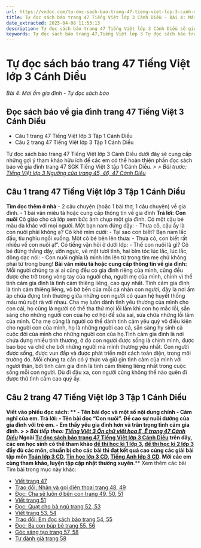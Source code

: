 ```yaml
---
url: https://vndoc.com/tu-doc-sach-bao-trang-47-tieng-viet-lop-3-canh-dieu-268516
title: Tự đọc sách báo trang 47 Tiếng Việt lớp 3 Cánh Diều - Bài 4: Mái ấm gia đình - Tự đọc sách báo - VnDoc.com
date_extracted: 2025-04-08 11:53:13
description: Tự đọc sách báo trang 47 Tiếng Việt lớp 3 Cánh Diều sẽ giúp các em củng cố kiến thức Tiếng Việt 3 tập 1. Mời các em cùng tham khảo Soạn bài Tiếng Việt lớp 3 Cánh Diều.
keywords: Tự đọc sách báo trang 47,Tiếng Việt lớp 3 Tự đọc sách báo trang 47,soạn bài Tự đọc sách báo trang 47,soạn bài Tự đọc sách báo trang 47 cánh diều,Bài 4 Mái ấm gia đình,Bài 4 Mái ấm gia đình trang 47 cánh diều,bài tập tiếng việt lớp 3,tiếng việt lớp 3,tiếng việt lớp 3 tập 1,bài tập tiếng việt lớp 3 tập 1,tiếng việt 3 tập 1,tiếng việt lớp 3 cánh diều,tiếng việt 3 cánh diều,tiếng việt lớp 3 tập 1 cánh diều,tiếng việt lớp 3 cd,tiếng việt 3 cánh diều tập 1
---
```


# Tự đọc sách báo trang 47 Tiếng Việt lớp 3 Cánh Diều
 _Bài 4: Mái ấm gia đình - Tự đọc sách báo_
## Đọc sách báo về gia đình trang 47 Tiếng Việt 3 Cánh Diều
  * Câu 1 trang 47 Tiếng Việt lớp 3 Tập 1 Cánh Diều
  * Câu 2 trang 47 Tiếng Việt lớp 3 Tập 1 Cánh Diều

Tự đọc sách báo trang 47 Tiếng Việt lớp 3 Cánh Diều dưới đây sẽ cung cấp những gợi ý tham khảo hữu ích để các em có thể hoàn thiện phần đọc sách báo về gia đình trang 47 SGK Tiếng Việt 3 tập 1 Cánh Diều.
_> > Bài trước: [Tiếng Việt lớp 3 Ngưỡng cửa trang 45, 46, 47 Cánh Diều](<https://vndoc.com/tieng-viet-lop-3-nguong-cua-trang-45-46-47-canh-dieu-268513>)_
## **Câu 1 trang 47 Tiếng Việt lớp 3 Tập 1 Cánh Diều**
**Tìm đọc thêm ở nhà**
\- 2 câu chuyện \(hoặc 1 bài thơ, 1 câu chuyện\) về gia đình.
\- 1 bài văn miêu tả hoặc cung cấp thông tin về gia đình
**Trả lời:**
**Con nuôi**
Cô giáo cho cả lớp xem bức ảnh chụp một gia đình. Có một cậu bé màu da khác với mọi người. Một bạn nam đứng dậy:
\- Thưa cô, cậu ấy là con nuôi phải không ạ?
Cô khẽ mỉm cười:
\- Tại sao con biết?
Bạn nam lắc đầu, tiu nghỉu ngồi xuống. Một cô bé bẽn lẽn thưa:
\- Thưa cô, con biết rất nhiều về con nuôi ạ\!”.
Có tiếng vặn hỏi ở dưới lớp:
\- Thế con nuôi là gì?
Cô bé đứng thẳng dậy, ưỡn ngực, vẻ mặt tươi tỉnh, hai bím tóc lúc lắc, lúc lắc, dõng dạc nói:
\- Con nuôi nghĩa là mình lớn lên từ trong tim mẹ chứ không phải từ trong bụng\!
**Bài văn miêu tả hoặc cung cấp thông tin về gia đình:**
Mỗi người chúng ta ai ai cũng đều có gia đình riêng của mình, cũng đều được che trở trong vòng tay của người cha, người mẹ của mình, chính vì thế tình cảm gia đình là tình cảm thiêng liêng, cao quý nhất.
Tình cảm gia đình là tình cảm thiêng liêng, vô bờ bến của mỗi cá nhân con người, đây là nơi ấm áp chứa đựng tình thương giữa những con người có quan hệ huyết thống máu mủ ruột rà với nhau. Cha mẹ luôn dành tình yêu thương của mình cho con cái, họ cũng là người có thể tha thứ mọi lỗi lầm khi con họ mắc lỗi, sẵn sàng cho những người con của họ cơ hội để sửa sai, sửa chữa những lỗi lầm của mình. Cha mẹ cũng là người có thể dành tình cảm yêu quý vô điều kiện cho người con của mình, họ là những người cao cả, sẵn sàng hy sinh cả cuộc đời của mình cho những người con của họ.Tình cảm gia đình là nơi chứa đựng nhiều tình thương, ở đó con người được sống là chính mình, được bao bọc và chở che bởi những người mà mình thương yêu nhất. Con người được sống, được vun đắp và được phát triển một cách toàn diện, trong môi trường đó.
Mỗi chúng ta cần có ý thức và giữ gìn tình cảm của mình với người thân, bởi tình cảm gia đình là tình cảm thiêng liêng nhất trong cuộc sống mỗi con người. Dù đi đâu xa, con người cũng không thể nào quên đi được thứ tình cảm cao quý ấy.
## **Câu 2 trang 47 Tiếng Việt lớp 3 Tập 1 Cánh Diều**
**Viết vào phiếu đọc sách: **
\- Tên bài đọc và một số nội dung chính
\- Cảm nghĩ của em.
**Trả lời:**
\- Tên bài đọc “Con nuôi”. Đề cao sự nuôi dưỡng của gia đình với trẻ em.
\- Em thấy yêu gia đình hơn và trân trọng tình cảm gia đình.
_> > Bài tiếp theo: [Tiếng Việt 3 Ôn chữ viết hoa E, Ê trang 47 Cánh Diều](<https://vndoc.com/tieng-viet-3-on-chu-viet-hoa-e-e-trang-47-canh-dieu-268521>)_
Ngoài [Tự đọc sách báo trang 47 Tiếng Việt lớp 3 Cánh Diều](<https://vndoc.com/tu-doc-sach-bao-trang-47-tieng-viet-lop-3-canh-dieu-268516>) trên đây, các em học sinh có thể tham khảo [đề thi học kì 1 lớp 3](<https://vndoc.com/de-thi-hoc-ki-1-lop3>), [đề thi học kì 2 lớp 3](<https://vndoc.com/de-thi-hoc-ki-2-lop3>) đầy đủ các môn, chuẩn bị cho các bài thi đạt kết quả cao cùng các giải bài tập môn [Toán lớp 3 CD](<https://vndoc.com/toan-lop-3-cd>), [Tin học lớp 3 CD](<https://vndoc.com/tin-hoc-lop-3-cd>), [Tiếng Anh lớp 3 CD](<https://vndoc.com/tieng-anh-lop-3-cd>). Mời các em cùng tham khảo, luyện tập cập nhật thường xuyên**.**
Xem thêm các bài Tìm bài trong mục này khác:
  * [Viết trang 47](</tieng-viet-3-on-chu-viet-hoa-e-e-trang-47-canh-dieu-268521>)
  * [Trao đổi: Nhận và gọi điện thoại trang 48, 49](</tieng-viet-lop-3-nhan-va-goi-dien-thoai-trang-48-49-canh-dieu-268531>)
  * [Đọc: Cha sẽ luôn ở bên con trang 49, 50, 51](</tieng-viet-lop-3-cha-se-luon-o-ben-con-trang-49-50-51-canh-dieu-268535>)
  * [Viết trang 51](</ke-chuyen-em-va-nguoi-than-trang-51-tieng-viet-3-canh-dieu-268537>)
  * [Đọc: Quạt cho bà ngủ trang 52, 53](</tieng-viet-lop-3-quat-cho-ba-ngu-trang-52-53-canh-dieu-268541>)
  * [Viết trang 53, 54](</viet-trang-53-54-tieng-viet-lop-3-canh-dieu-268547>)
  * [Trao đổi: Em đọc sách báo trang 54, 55](</tieng-viet-lop-3-em-doc-sach-bao-trang-54-55-canh-dieu-268553>)
  * [Đọc: Ba con búp bê trang 55, 56](</tieng-viet-lop-3-ba-con-bup-be-trang-55-56-canh-dieu-268555>)
  * [Góc sáng tạo trang 57, 58](</goc-sang-tao-trang-57-58-tieng-viet-lop-3-canh-dieu-268557>)
  * [Tự đánh giá trang 58](</tu-danh-gia-trang-58-tieng-viet-lop-3-canh-dieu-268559>)

